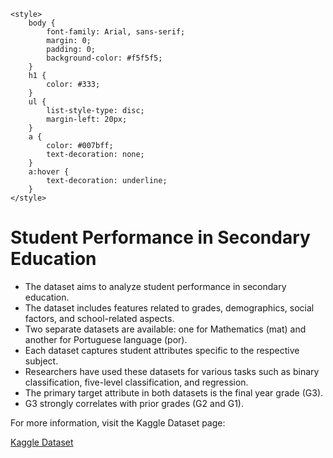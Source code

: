 <!DOCTYPE html>
<html lang="en">
<head>
    <meta charset="UTF-8">
    <meta name="viewport" content="width=device-width, initial-scale=1.0">
    
    <style>
        body {
            font-family: Arial, sans-serif;
            margin: 0;
            padding: 0;
            background-color: #f5f5f5;
        }
        h1 {
            color: #333;
        }
        ul {
            list-style-type: disc;
            margin-left: 20px;
        }
        a {
            color: #007bff;
            text-decoration: none;
        }
        a:hover {
            text-decoration: underline;
        }
    </style>
</head>
<body>
    <h1>Student Performance in Secondary Education</h1>
    <ul>
        <li>The dataset aims to analyze student performance in secondary education.</li>
        <li>The dataset includes features related to grades, demographics, social factors, and school-related aspects.</li>
        <li>Two separate datasets are available: one for Mathematics (mat) and another for Portuguese language (por).</li>
        <li>Each dataset captures student attributes specific to the respective subject.</li>
        <li>Researchers have used these datasets for various tasks such as binary classification, five-level classification, and regression.</li>
        <li>The primary target attribute in both datasets is the final year grade (G3).</li>
        <li>G3 strongly correlates with prior grades (G2 and G1).</li>
    </ul>
    <p>For more information, visit the Kaggle Dataset page:</p>
    <a href="https://www.kaggle.com/datasets/larsen0966/student-performance-data-set/data">Kaggle Dataset</a>
</body>
</html>
